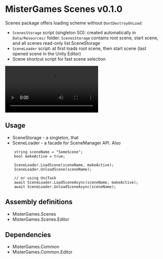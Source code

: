 ﻿# MisterGames Scenes v0.1.0

Scenes package offers loading scheme without `DontDestroyOnLoad`:

- `ScenesStorage` script (singleton SO): created automatically in `Data/Resources/` folder.
`ScenesStorage` contains root scene, start scene, and all scenes read-only list.SceneStorage
- `SceneLoader` script: at first loads root scene, then start scene (last opened scene in the Unity Editor)
- Scene shortcut script for fast scene selection

![Scene shortcut demo](https://raw.githubusercontent.com/theverymistergames/readmedata/master/unity-common/Scenes/scene-shortcut.mov)

## Usage
- SceneStorage - a singleton, that
- SceneLoader - a facade for SceneManager API. Also
```
    string sceneName = "SomeScene";
    bool makeActive = true;

    SceneLoader.LoadScene(sceneName, makeActive);
    SceneLoader.UnloadScene(sceneName);

    // or using UniTask
    await SceneLoader.LoadSceneAsync(sceneName, makeActive);
    await SceneLoader.UnloadSceneAsync(sceneName);
```

## Assembly definitions
- MisterGames.Scenes
- MisterGames.Scenes.Editor

## Dependencies
- MisterGames.Common
- MisterGames.Common.Editor
